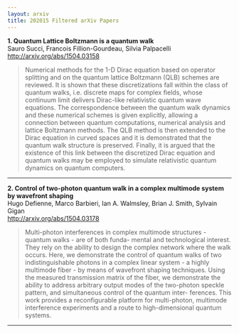 ```yaml
---
layout: arxiv
title: 202015 Filtered arXiv Papers
---
```


**1.    Quantum Lattice Boltzmann is a quantum walk**  
Sauro Succi, Francois Fillion-Gourdeau, Silvia Palpacelli  
http://arxiv.org/abs/1504.03158  
<blockquote>
<p>
Numerical methods for the 1-D Dirac equation based on operator splitting and on the quantum lattice Boltzmann (QLB) schemes are reviewed. It is shown that these discretizations fall within the class of quantum walks, i.e. discrete maps for complex fields, whose continuum limit delivers Dirac-like relativistic quantum wave equations. The correspondence between the quantum walk dynamics and these numerical schemes is given explicitly, allowing a connection between quantum computations, numerical analysis and lattice Boltzmann methods. The QLB method is then extended to the Dirac equation in curved spaces and it is demonstrated that the quantum walk structure is preserved. Finally, it is argued that the existence of this link between the discretized Dirac equation and quantum walks may be employed to simulate relativistic quantum dynamics on quantum computers.
</p>
</blockquote>

------

**2.    Control of two-photon quantum walk in a complex multimode system by wavefront shaping**  
Hugo Defienne, Marco Barbieri, Ian A. Walmsley, Brian J. Smith, Sylvain Gigan  
http://arxiv.org/abs/1504.03178  
<blockquote>
<p>
Multi-photon interferences in complex multimode structures - quantum walks - are of both funda- mental and technological interest. They rely on the ability to design the complex network where the walk occurs. Here, we demonstrate the control of quantum walks of two indistinguishable photons in a complex linear system - a highly multimode fiber - by means of wavefront shaping techniques. Using the measured transmission matrix of the fiber, we demonstrate the ability to address arbitrary output modes of the two-photon speckle pattern, and simultaneous control of the quantum inter- ferences. This work provides a reconfigurable platform for multi-photon, multimode interference experiments and a route to high-dimensional quantum systems.
</p>
</blockquote>

------

